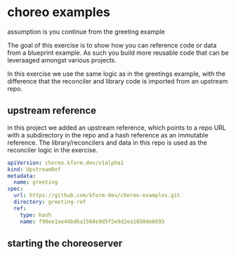 # choreo examples

assumption is you continue from the greeting example

The goal of this exercise is to show how you can reference code or data from a blueprint example. As such you build more reusable code that can be leveraaged amongst various projects.

In this exercise we use the same logic as in the greetings example, with the difference that the reconciler and library code is imported from an upstream repo.

## upstream reference

in this project we added an upstream reference, which points to a repo URL with a subdirectory in the repo and a hash reference as an immutable reference. The library/reconcilers and data in this repo is used as the reconciler logic in the exercise.

```yaml
apiVersion: choreo.kform.dev/v1alpha1
kind: UpstreamRef
metadata:
  name: greeting
spec:
  url: https://github.com/kform-dev/choreo-examples.git
  directory: greeting-ref
  ref:
    type: hash
    name: f90ee1ae44bd6a1568e9d5f5e9d2ea1850de6693
```

## starting the choreoserver

```
```